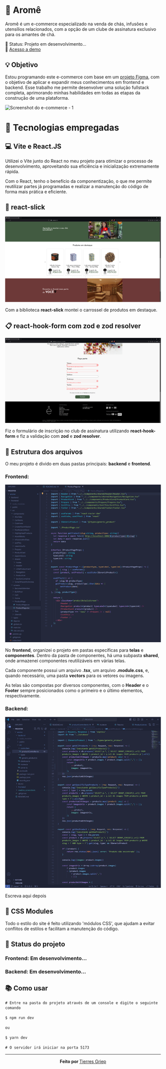 # 🍵 Aromê

<p>Aromê é um e-commerce especializado na venda de chás, infusões e utensílios relacionados, com a opção de um clube de assinatura exclusivo para os amantes de chá.

🚧 Status: Projeto em desenvolvimento...
<br/>
🔗 <a href='https://arome.vercel.app/'>Acesso a demo</a></p> 

## 💡 Objetivo

<p>Estou programando este e-commerce com base em um <a href='https://www.figma.com/file/f3fkNm6wy74DNAVnucpb6TUD/site-arome?type=design&node-id=0%3A1&mode=design&t=HVve7kprLR3uc6fX-1'>projeto Figma</a>, com o objetivo de aplicar e expandir meus conhecimentos em frontend e backend. Esse trabalho me permite desenvolver uma solução fullstack completa, aprimorando minhas habilidades em todas as etapas da construção de uma plataforma.</p>


![Screenshot do e-commerce - 1](readme_screenshots/screenshot_objetivo.png)

 
# 🔧 Tecnologias empregadas
## 💻 Vite e React.JS

<p>Utilizei o Vite junto do React no meu projeto para otimizar o processo de desenvolvimento, aproveitando sua eficiência e inicialização extremamente rápida.</p>
<p>Com o React, tenho o benefício da componentização, o que me permite reutilizar partes já programadas e realizar a manutenção do código de forma mais prática e eficiente.</p>

## 🎠 react-slick


![Screenshot do e-commerce - 2](readme_screenshots/screenshot_react-slick.png)


<p>Com a biblioteca <strong>react-slick</strong> montei o carrossel de produtos em destaque.</p>



## 📋 react-hook-form com zod e zod resolver


![Screenshot do e-commerce - 3](readme_screenshots/screenshot_react-hook-form_zod_zod-resolver.png)


<p>Fiz o formulário de inscrição no club de assinatura utilizando <strong>react-hook-form</strong> e fiz a validação com <strong>zod</strong> e <strong>zod resolver</strong>.</p>



## 🧱 Estrutura dos arquivos

<p>O meu projeto é divido em duas pastas principais: <strong>backend</strong> e <strong>frontend</strong>.</p>

### Frontend:

![Screenshot do e-commerce - 4](readme_screenshots/screenshot_frontend.png)

<p>No <strong>frontend</strong>, organizei o projeto em pastas específicas para <strong>telas</strong> e <strong>componentes</strong>. Dentro da pasta de componentes, há uma subpasta <strong>shared</strong>, onde armazenei componentes reutilizáveis em várias telas.</p>
<p>Cada componente possui um arquivo <strong>.tsx</strong>, um arquivo <strong>.module.css</strong>, e, quando necessário, uma pasta <strong>vectors</strong> para os vetores ou imagens.</p>
<p>As telas são compostas por diversos componentes, com o <strong>Header</strong> e o <strong>Footer</strong> sempre posicionados como o primeiro e o último elementos, respectivamente.</p>

### Backend:

![Screenshot do e-commerce - 5](readme_screenshots/screenshot_backend.png)

<p>Escreva aqui depois</p>

## 🎨 CSS Modules
<p>Todo o estilo do site é feito utilizando 'módulos CSS', que ajudam a evitar conflitos de estilos e facilitam a manutenção do código.</p>

## 🚧 Status do projeto
### Frontend: Em desenvolvimento...
### Backend: Em desenvolvimento...

## 📚 Como usar

```
# Entre na pasta do projeto através de um console e digite o seguinte comando

$ npm run dev

ou

$ yarn dev

# O servidor irá iniciar na porta 5173
```

<hr>

<p align="center"><strong>Feito por </strong><a href='https://www.linkedin.com/in/tierres-griep-23131621a/'>Tierres Griep</a></p>
